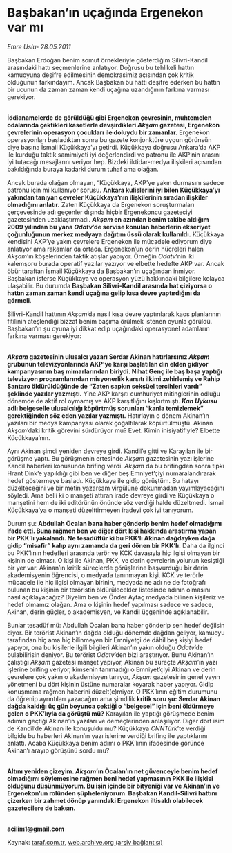 # Başbakan’ın uçağında Ergenekon var mı

*Emre Uslu- 28.05.2011*

<div class="yazi"><p>Başbakan Erdoğan benim somut örnekleriyle gösterdiğim Silivri-Kandil arasındaki hattı seçmenlerine anlatıyor. Doğrusu bu tehlikeli hattın kamuoyuna deşifre edilmesinin demokrasimiz açısından çok kritik olduğunun farkındayım. Ancak Başbakan bu hattı deşifre ederken bu hattın bir ucunun da zaman zaman kendi uçağına uzandığının farkına varması gerekiyor. </p>
<p><b><br/>İddianamelerde de görüldüğü gibi Ergenekon çevresinin, muhtemelen odalarında çektikleri kasetlerle devşirdikleri <i>Akşam</i> gazetesi, Ergenekon çevrelerinin operasyon çocukları ile doluydu bir zamanlar.</b> Ergenekon operasyonları başladıktan sonra bu gazete konjonktüre uygun görünsün diye başına İsmail Küçükkaya’yı getirdi. Küçükkaya doğrusu Ankara’da AKP ile kurduğu taktik samimiyeti iyi değerlendirdi ve patronu ile AKP’nin arasını iyi tutacağı mesajlarını veriyor hep. Bizdeki iktidar-medya ilişkileri açısından bakıldığında buraya kadarki durum tuhaf ama olağan. </p>
<p>Ancak burada olağan olmayan, “Küçükkaya, AKP’ye yakın durmasını sadece patronu için mi kullanıyor sorusu. <b>Ankara kulislerini iyi bilen Küçükkaya’yı yakından tanıyan çevreler Küçükkaya’nın ilişkilerinin sıradan ilişkiler olmadığını anlatır.</b> Zaten Küçükkaya da Ergenekon soruşturmaları çerçevesinde adı geçenler dışında hiçbir Ergenekoncu gazeteciyi gazetesinden uzaklaştırmadı. <b><i>Akşam</i> en azından benim takibe aldığım 2009 yılından bu yana <i>Odatv</i>’de servise konulan haberlerin ekseriyet çoğunluğunun merkez medyaya dağıtım üssü olarak kullanıldı.</b> Küçükkaya kendisini AKP’ye yakın çevrelere Ergenekon ile mücadele ediyorum diye anlatıyor ama rakamlar da ortada. Ergenekon’un derin hücreleri halen <i>Akşam</i>’ın köşelerinden taktik atışlar yapıyor. Örneğin <i>Odatv</i>’nin iki kalemşoru burada operatif yazılar yazıyor ve elbette hedefte AKP var. Ancak öbür taraftan İsmail Küçükkaya da Başbakan’ın uçağından inmiyor. Başbakan isterse Küçükkaya ve operasyon yüzü hakkındaki bilgilere kolayca ulaşabilir. Bu durumda <b>Başbakan Silivri-Kandil arasında hat çiziyorsa o hattın zaman zaman kendi uçağına gelip kısa devre yaptırdığını da görmeli</b>. </p>
<p>Silivri-Kandil hattının <i>Akşam</i>’da nasıl kısa devre yaptırılarak kaos planlarının fitilinin ateşlendiği bizzat benim başıma örülmek istenen oyunla görüldü. Başbakan’ın şu oyuna iyi dikkat edip uçağındaki operasyonel adamların farkına varması gerekiyor:</p>
<p><b><i><br/>Akşam</i></b><b> gazetesinin ulusalcı yazarı Serdar Akinan hatırlarsınız <i>Akşam</i> grubunun televizyonlarında AKP’ye karşı başlatılan din elden gidiyor kampanyasının baş mimarlarından biriydi. Nihat Genç ile baş başa yaptığı televizyon programlarından misyonerlik karşıtı ilkimi zehirlemiş ve Rahip Santaro öldürüldüğünde de “Zaten sapkın seksüel tercihleri vardı” şeklinde yazılar yazmıştı.</b> Yine AKP karşıtı cumhuriyet mitinglerinin odluğu dönemde de aktif rol oymamış ve AKP karşıtlığını kışkırtmıştı. <b><i>Kan Uykusu</i> adlı belgeselle ulusalcılığı köpürtmüş sorunları “kanla temizlemek” gerektiğinden söz eden yazılar yazmıştı.</b> Hatırlayın o dönem Akinan’ın yazıları bir medya kampanyası olarak çoğaltılarak köpürtülmüştü. Akinan <i>Akşam</i>’daki kritik görevini sürdürüyor mu? Evet. Kimin inisiyatifiyle? Elbette Küçükkaya’nın. </p>
<p>Aynı Akinan şimdi yeniden devreye girdi. Kandil’e gitti ve Karayılan ile bir görüşme yaptı. Bu görüşmenin ertesinde <i>Akşam</i> gazetesinin yazı işlerine Kandil haberleri konusunda brifing verdi. <i>Akşam</i> da bu brifingden sonra tıpkı Hrant Dink’e yapıldığı gibi ben ve diğer beş Emniyet’çiyi numaralandırarak hedef göstermeye başladı. Küçükkaya ile gidip görüştüm. Bu hatayı düzelteceğini ve bir metin yazarsam virgülüne dokunmadan yayımlayacağını söyledi. Ama belli ki o manşeti attıran irade devreye girdi ve Küçükkaya o manşetini hem de iki editörünün önünde söz verdiği halde düzeltmedi. İsmail Küçükkaya’ya o manşeti düzelttirmeyen iradeyi çok iyi tanıyorum.</p>
<p>Durum şu: <b>Abdullah Öcalan bana haber gönderip benim hedef olmadığımı ifade etti. Buna rağmen ben ve diğer dört kişi hakkında araştırma yapan bir PKK’lı yakalandı. Ne tesadüftür ki bu PKK’lı Akinan dağdayken dağa gidip “misafir” kalıp aynı zamanda da geri dönen bir PKK’lı.</b> Daha da ilginci bu PKK’lının hedefleri arasında terör ve KCK davasıyla hiç ilgisi olmayan bir kişinin de olması. O kişi ile Akinan, PKK, ve derin çevrelerin yolunun kesiştiği bir yer var. Akinan’ın kritik süreçlerde görüşlerine başvurduğu bir derin akademisyenin öğrencisi, o medyada tanınmayan kişi. KCK ve terörle mücadele ile hiç ilgisi olmayan birinin, medyada ne adı ne de fotoğrafı bulunan bu kişinin bir teröristin öldürülecekler listesinde adının olmasını nasıl açıklayacağız? Diyelim ben ve Önder Aytaç medyada bilinen kişileriz ve hedef olmamız olağan. Ama o kişinin hedef yapılması sadece ve sadece, Akinan, derin güçler, o akademisyen, ve Kandil üçgeninde açıklanabilir. </p>
<p>Bunlar tesadüf mü: Abdullah Öcalan bana haber gönderip sen hedef değilsin diyor. Bir terörist Akinan’ın dağda olduğu dönemde dağdan geliyor, kamuoyu tarafından hiç ama hiç bilinmeyen bir Emniyetçi de dâhil beş kişiyi hedef yapıyor, ona bu kişilerle ilgili bilgileri Akinan’ın yakın olduğu <i>Odatv</i>’de bulabilirisin deniyor. Bu terörist <i>Odatv</i>’den bizi araştırıyor. Bunu Akinan’ın çalıştığı <i>Akşam</i> gazetesi manşet yapıyor, Akinan bu süreçte <i>Akşam</i>’ın yazı işlerine brifing veriyor, kimsenin tanımadığı o Emniyet’çiyi Akinan ve derin çevrelere çok yakın o akademisyen tanıyor, <i>Akşam</i> gazetesinin genel yayın yönetmeni bu dört kişinin üstüne numaralar koyarak haber yapıyor. Gidip konuşmama rağmen haberini düzelt(e)miyor. O PKK’lının eğitim durumunu da öğrenip ayrıntıları yazacağım ama şimdilik <b>kritik soru şu: Serdar Akinan dağda kaldığı üç gün boyunca çektiği o “belgesel” için beni öldürmeye gelen o PKK’lıyla da görüştü mü?</b> Karayılan ile yaptığı görüşmede benim adımın geçtiği Akinan’ın yazıları ve demeçlerinden anlaşılıyor. Diğer dört isim de Kandil’de Akinan ile konuşuldu mu? Küçükkaya <i>CNNTürk</i>’te verdiği bilgide bu haberleri Akinan’ın yazı işlerine verdiği brifing ile yaptıklarını anlattı. Acaba Küçükkaya benim adımı o PKK’lının ifadesinde görünce Akinan’ı arayıp görüşünü sordu mu? </p>
<p><b><br/>Altını yeniden çizeyim. <i>Akşam</i>’ın Öcalan’ın net güvenceyle benim hedef olmadığımı söylemesine rağmen beni hedef yapmasının PKK ile ilişkisi olduğunu düşünmüyorum. Bu işin içinde bir bityeniği var ve Akinan’ın ve Ergenekon’un rolünden şüpheleniyorum. Başbakan Kandil-Silivri hattını çizerken bir zahmet dönüp yanındaki Ergenekon iltisaklı olabilecek gazetecilere de baksın. </b></p>
<p><b><br/>acilim1@gmail.com</b></p>
</div>

Kaynak: [taraf.com.tr](http://www.taraf.com.tr/emre-uslu/makale-basbakan-in-ucaginda-ergenekon-var-mi.htm), [web.archive.org (arşiv bağlantısı)](http://web.archive.org/web/20131023082239/http://www.taraf.com.tr/emre-uslu/makale-basbakan-in-ucaginda-ergenekon-var-mi.htm)
